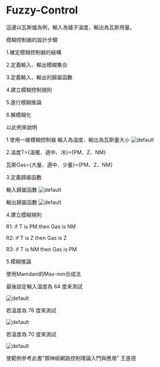 # Fuzzy-Control
這邊以瓦斯爐為例，輸入為爐子溫度，輸出為瓦斯用量。


模糊控制器的設計步驟

1.確定模糊控制器的結構

2.定義輸入、輸出模糊集合

3.定義輸入、輸出的歸屬函數

4.建立模糊控制規則

5.進行模糊推論

6.解模糊化

以此例來說明

1.使用一維模糊控制器
輸入為溫度、輸出為瓦斯量大小
![default](https://cloud.githubusercontent.com/assets/13445632/17082389/e4d027a4-51ae-11e6-857a-7116100a7ae2.png)

2.溫度T={溫暖、適中、冷}={PM、Z、NM}

  瓦斯Gas={大量、適中、少量}={PM、Z、NM}
  
3.定義歸屬函數

輸入歸屬函數
![default](https://cloud.githubusercontent.com/assets/13445632/17082426/8b5b22f8-51b0-11e6-8a57-034b07747cc6.png)

輸出歸屬函數
![default](https://cloud.githubusercontent.com/assets/13445632/17082450/7053d4f4-51b1-11e6-878a-e7ad9e2da4ff.png)

4.建立模糊規則

R1: if T is PM then Gas is NM

R2: if T is Z then Gas is Z

R3: if T is NM then Gas is PM

5.模糊推論

使用Mamdani的Max-min合成法


最後設定輸入溫度為 64 度來測試

![default](https://cloud.githubusercontent.com/assets/13445632/17082477/3d9fcddc-51b2-11e6-9d6f-f0aa0fd96096.png)

若溫度為 76 度來測試

![default](https://cloud.githubusercontent.com/assets/13445632/17082489/8f0a8de2-51b2-11e6-8bee-6ea160ba04c0.png)

若溫度為 70 度來測試


![default](https://cloud.githubusercontent.com/assets/13445632/17082495/d38bba90-51b2-11e6-9b58-79c7960faf42.png)



使範例參考此書"類神經網路控制理論入門與應用" 王進德 
